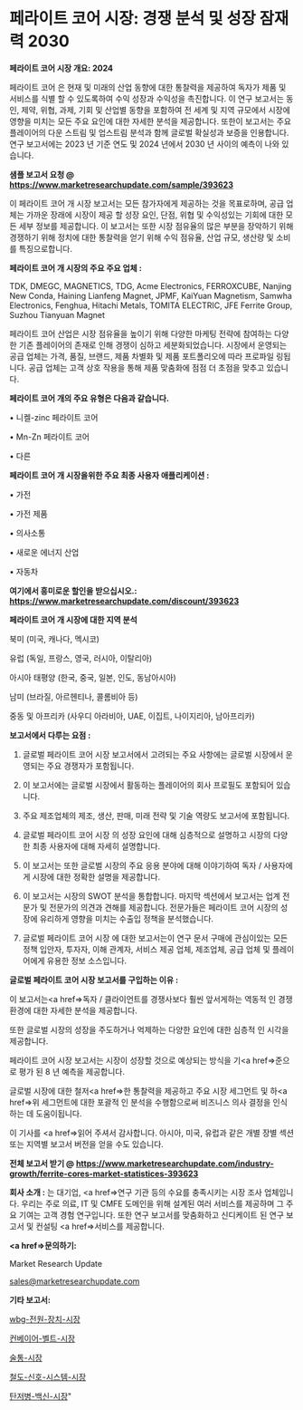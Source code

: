 # 페라이트 코어 시장: 경쟁 분석 및 성장 잠재력 2030

<strong>페라이트 코어 시장 개요: 2024</strong>

페라이트 코어 은 현재 및 미래의 산업 동향에 대한 통찰력을 제공하여 독자가 제품 및 서비스를 식별 할 수 있도록하여 수익 성장과 수익성을 촉진합니다. 이 연구 보고서는 동인, 제약, 위협, 과제, 기회 및 산업별 동향을 포함하여 전 세계 및 지역 규모에서 시장에 영향을 미치는 모든 주요 요인에 대한 자세한 분석을 제공합니다. 또한이 보고서는 주요 플레이어의 다운 스트림 및 업스트림 분석과 함께 글로벌 확실성과 보증을 인용합니다. 연구 보고서에는 2023 년 기준 연도 및 2024 년에서 2030 년 사이의 예측이 나와 있습니다.



<strong>샘플 보고서 요청 @ <a href=https://www.marketresearchupdate.com/sample/393623>https://www.marketresearchupdate.com/sample/393623</a></strong>

이 페라이트 코어 개 시장 보고서는 모든 참가자에게 제공하는 것을 목표로하며, 공급 업체는 가까운 장래에 시장이 제공 할 성장 요인, 단점, 위협 및 수익성있는 기회에 대한 모든 세부 정보를 제공합니다. 이 보고서는 또한 시장 점유율의 많은 부분을 장악하기 위해 경쟁하기 위해 정치에 대한 통찰력을 얻기 위해 수익 점유율, 산업 규모, 생산량 및 소비를 특징으로합니다.



<strong>페라이트 코어 개 시장의 주요 주요 업체 :</strong>

TDK, DMEGC, MAGNETICS, TDG, Acme Electronics, FERROXCUBE, Nanjing New Conda, Haining Lianfeng Magnet, JPMF, KaiYuan Magnetism, Samwha Electronics, Fenghua, Hitachi Metals, TOMITA ELECTRIC, JFE Ferrite Group, Suzhou Tianyuan Magnet

페라이트 코어 산업은 시장 점유율을 높이기 위해 다양한 마케팅 전략에 참여하는 다양한 기존 플레이어의 존재로 인해 경쟁이 심하고 세분화되었습니다. 시장에서 운영되는 공급 업체는 가격, 품질, 브랜드, 제품 차별화 및 제품 포트폴리오에 따라 프로파일 링됩니다. 공급 업체는 고객 상호 작용을 통해 제품 맞춤화에 점점 더 초점을 맞추고 있습니다.



<strong>페라이트 코어 개의 주요 유형은 다음과 같습니다.</strong>

• 니켈-zinc 페라이트 코어

• Mn-Zn 페라이트 코어

• 다른



<strong>페라이트 코어 개 시장을위한 주요 최종 사용자 애플리케이션 :</strong>

• 가전

• 가전 ​​제품

• 의사소통

• 새로운 에너지 산업

• 자동차



<strong>여기에서 흥미로운 할인을 받으십시오.: <a href=https://www.marketresearchupdate.com/discount/393623>https://www.marketresearchupdate.com/discount/393623</a></strong>



<strong>페라이트 코어 개 시장에 대한 지역 분석</strong>

북미 (미국, 캐나다, 멕시코)

유럽 (독일, 프랑스, 영국, 러시아, 이탈리아)

아시아 태평양 (한국, 중국, 일본, 인도, 동남아시아)

남미 (브라질, 아르헨티나, 콜롬비아 등)

중동 및 아프리카 (사우디 아라비아, UAE, 이집트, 나이지리아, 남아프리카)



<strong>보고서에서 다루는 요점 :</strong>

1. 글로벌 페라이트 코어 시장 보고서에서 고려되는 주요 사항에는 글로벌 시장에서 운영되는 주요 경쟁자가 포함됩니다.

2. 이 보고서에는 글로벌 시장에서 활동하는 플레이어의 회사 프로필도 포함되어 있습니다.

3. 주요 제조업체의 제조, 생산, 판매, 미래 전략 및 기술 역량도 보고서에 포함됩니다.

4. 글로벌 페라이트 코어 시장 의 성장 요인에 대해 심층적으로 설명하고 시장의 다양한 최종 사용자에 대해 자세히 설명합니다.

5. 이 보고서는 또한 글로벌 시장의 주요 응용 분야에 대해 이야기하여 독자 / 사용자에게 시장에 대한 정확한 설명을 제공합니다.

6. 이 보고서는 시장의 SWOT 분석을 통합합니다. 마지막 섹션에서 보고서는 업계 전문가 및 전문가의 의견과 견해를 제공합니다. 전문가들은 페라이트 코어 시장의 성장에 유리하게 영향을 미치는 수출입 정책을 분석했습니다.

7. 글로벌 페라이트 코어 시장 에 대한 보고서는이 연구 문서 구매에 관심이있는 모든 정책 입안자, 투자자, 이해 관계자, 서비스 제공 업체, 제조업체, 공급 업체 및 플레이어에게 유용한 정보 소스입니다.



<strong>글로벌 페라이트 코어 시장 보고서를 구입하는 이유 :</strong>

이 보고서는<a href=>독자 / 클</a>라이언트를 경쟁사보다 훨씬 앞서게하는 역동적 인 경쟁 환경에 대한 자세한 분석을 제공합니다.

또한 글로벌 시장의 성장을 주도하거나 억제하는 다양한 요인에 대한 심층적 인 시각을 제공합니다.

페라이트 코어 시장 보고서는 시장이 성장할 것으로 예상되는 방식을 기<a href=>준으로</a> 평가 된 8 년 예측을 제공합니다.

글로벌 시장에 대한 철저<a href=>한 통찰력</a>을 제공하고 주요 시장 세그먼트 및 하<a href=>위 세그</a>먼트에 대한 포괄적 인 분석을 수행함으로써 비즈니스 의사 결정을 인식하는 데 도움이됩니다.

이 기사를 <a href=>읽어 주</a>셔서 감사합니다. 아시아, 미국, 유럽과 같은 개별 장별 섹션 또는 지역별 보고서 버전을 얻을 수도 있습니다.



<strong>전체 보고서 받기 @ <a href=https://www.marketresearchupdate.com/industry-growth/ferrite-cores-market-statistices-393623>https://www.marketresearchupdate.com/industry-growth/ferrite-cores-market-statistices-393623</a></strong>



<strong>회사 소개 :</strong>
는 대기업, <a href=>연구 기</a>관 등의 수요를 충족시키는 시장 조사 업체입니다. 우리는 주로 의료, IT 및 CMFE 도메인을 위해 설계된 여러 서비스를 제공하며 그 주요 기여는 고객 경험 연구입니다. 또한 연구 보고서를 맞춤화하고 신디케이트 된 연구 보고서 및 컨설팅 <a href=>서비</a>스를 제공합니다.



<strong><a href=>문의하기:</a></strong>

Market Research Update

sales@marketresearchupdate.com



<strong>기타 보고서:</strong>

<a href=https://www.linkedin.com/pulse/wbg-전원-장치-시장-규모-및-성장-2023-survey-savvy-insights-360-analysis/>wbg-전원-장치-시장</a>

<a href=https://www.linkedin.com/pulse/컨베이어-벨트-시장-현재-및-미래-성장-2029-market-matrix-musings-analysis-oidhf/>컨베이어-벨트-시장</a>

<a href=https://www.linkedin.com/pulse/술통-시장-동향-및-성장-전망-consumer-connection-compendium-ana-7xjuf/>술통-시장</a>

<a href=https://www.linkedin.com/pulse/철도-신호-시스템-시장-규모-및-성장-2023-trendsetters-talk-360-analysis-5r3nf/>철도-신호-시스템-시장</a>

<a href=https://www.linkedin.com/pulse/탄저병-백신-시장-동향-및-성장-전망-consumer-connection-compendium-ana-gaabf/>탄저병-백신-시장</a>"
